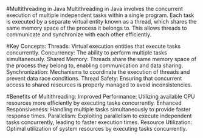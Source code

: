 #Multithreading in Java
Multithreading in Java involves the concurrent execution of multiple independent tasks within a single program. 
Each task is executed by a separate virtual entity known as a thread, which shares the same memory space of the process it belongs to.
This allows threads to communicate and synchronize with each other efficiently.

#Key Concepts:
Threads: Virtual execution entities that execute tasks concurrently.
Concurrency: The ability to perform multiple tasks simultaneously.
Shared Memory: Threads share the same memory space of the process they belong to, enabling communication and data sharing.
Synchronization: Mechanisms to coordinate the execution of threads and prevent data race conditions.
Thread Safety: Ensuring that concurrent access to shared resources is properly managed to avoid inconsistencies.

#Benefits of Multithreading:
Improved Performance: Utilizing available CPU resources more efficiently by executing tasks concurrently.
Enhanced Responsiveness: Handling multiple tasks simultaneously to provide faster response times.
Parallelism: Exploiting parallelism to execute independent tasks concurrently, leading to faster execution times.
Resource Utilization: Optimal utilization of system resources by executing tasks concurrently.
